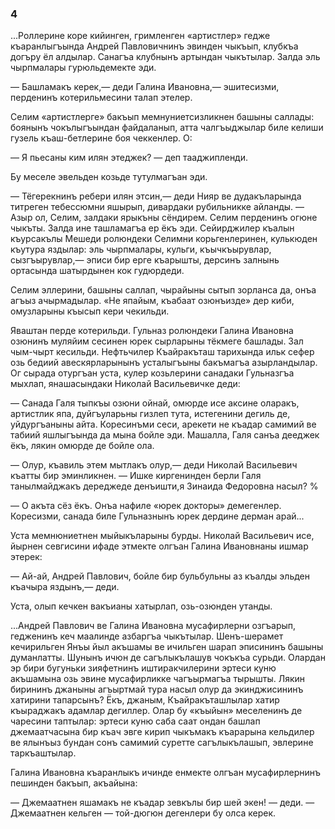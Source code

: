 ### 4

...Роллерине коре кийинген, гримленген «артистлер» гедже къаранлыгъында Андрей Павловичнинъ эвинден чыкъып, клубкъа догъру ёл алдылар.
Санагъа клубнынъ артындан чыкътылар.
Залда эль чырпмалары гурюльдемекте эди.

— Башламакъ керек,— деди Галина Ивановна,— эшитесизми, перденинъ котерильмесини талап этелер.

Селим «артистлерге» бакъып мемнуниетсизликнен башыны саллады: боянынъ чокълыгъындан файдаланып, атта чалгъыджылар биле келиши гузель къаш-бетлерине боя чеккенлер.
О:

— Я пьесаны ким илян этеджек? — деп тааджипленди.

Бу меселе эвельден козьде тутулмагъан эди.

— Тёгерекнинъ ребери илян этсин,— деди Нияр ве дудакъларында титреген тебессюмни яшырып, дивардаки рубильникке айланды.
— Азыр ол, Селим, залдаки ярыкъны сёндирем.
Селим перденинъ огюне чыкъты.
Залда ине ташламагъа ер ёкъ эди.
Сейирджилер къалын къурсакълы Мешеди ролюндеки Селимни корьгенлеринен, кулькюден къутура яздылар: эль чырпмалары, кульги, къычкъырувлар, сызгъырувлар,— эписи бир ерге къарышты, дерсинъ залнынь ортасында шатырдынен кок гудюрдеди. 

Селим эллерини, башыны саллап, чырайыны сытып зорланса да, онъа агъыз ачырмадылар.
«Не япайым, къабаат озюнъизде» дер киби, омузларыны къысып кери чекильди.

Яваштан перде котерильди.
Гульназ ролюндеки Галина Ивановна озюнинъ муляйим сесинен юрек сырларыны тёкмеге башлады.
Зал чым-чырт кесильди.
Нефтьчилер Къайракъташ тарихында ильк сефер озь бедиий авескярларынынъ усталыгъыны бакъмагъа азырландылар.
Ог сырада отургъан уста, кулер козьлерини санадаки Гульназгъа мыхлап, янашасындаки Николай Васильевичке деди:

— Санада Галя тыпкъы озюни ойнай, омюрде исе аксине оларакъ, артистлик япа, дуйгъуларьны гизлеп тута, истегенини дегиль де, уйдургъаныны айта.
Коресинъми сеси, арекети не къадар самимий ве табиий яшлыгъында да мына бойле эди.
Машалла, Галя санъа дееджек ёкъ, лякин омюрде де бойле ола.

— Олур, къавиль этем мытлакъ олур,— деди Николай Васильевич къатты бир эминликнен.
— Ишке киргенинден берли Галя танылмайджакъ дереджеде денъишти,я Зинаида Федоровна насыл?
%

— О акъта сёз ёкъ.
Онъа нафиле «юрек докторы» демегенлер.
Коресизми, санада биле Гульназнынъ юрек дердине дерман арай...

Уста мемнюниетнен мыйыкъларыны бурды.
Николай Васильевич исе, йырнен севгисини ифаде этмекте олгъан Галина Ивановнаны ишмар этерек:

— Ай-ай, Андрей Павлович, бойле бир бульбульны аз къалды эльден къачыра яздынъ,— деди.

Уста, олып кечкен вакъианы хатырлап, озь-озюнден утанды.

...Андрей Павлович ве Галина Ивановна мусафирлерни озгъарып, гедженинъ кеч маалинде азбаргъа чыкътылар.
Шенъ-шерамет кечирильген Янъы йыл акъшамы ве ичильген шарап эписининъ башыны думанлатты.
Шунынъ ичюн де сагълыкълашув чокъкъа сурьди.
Олардан эр бири бугуньки зияфетнинъ иштиракчилерини эртеси куню акъшамына озь эвине мусафирликке чагъырмагъа тырышты.
Лякин бирининъ джаныны агъыртмай тура насыл олур да экинджисининъ хатирини тапарсынъ?
Ёкъ, джаным, Къайракъташлылар хатир къыраджакъ адамлар дегиллер.
Олар бу «къыйын» меселенинъ де чаресини таптылар: эртеси куню саба саат ондан башлап джемаатчасына бир къач эвге кирип чыкъмакъ къарарына кельдилер ве ялынъыз бундан сонъ самимий суретте сагълыкълашып, эвлерине таркъаштылар.

Галина Ивановна къаранлыкъ ичинде енмекте олгъан мусафирлернинъ пешинден бакъып, акъайына:

— Джемаатнен яшамакъ не къадар зевкълы бир шей экен! — деди.
— Джемаатнен кельген — той-дюгюн дегенлери бу олса керек.
